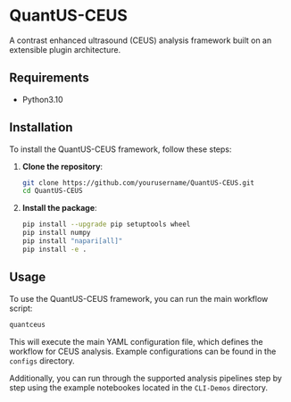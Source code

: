# QuantUS-CEUS

A contrast enhanced ultrasound (CEUS) analysis framework built on an extensible plugin architecture. 

## Requirements

- Python3.10

## Installation

To install the QuantUS-CEUS framework, follow these steps:
1. **Clone the repository**:
   ```bash
   git clone https://github.com/yourusername/QuantUS-CEUS.git
   cd QuantUS-CEUS
   ```
2. **Install the package**:
   ```bash
   pip install --upgrade pip setuptools wheel
   pip install numpy
   pip install "napari[all]"
   pip install -e .
   ```

## Usage

To use the QuantUS-CEUS framework, you can run the main workflow script:
```bash
quantceus
```

This will execute the main YAML configuration file, which defines the workflow for CEUS analysis. Example configurations can be found in the `configs` directory.

Additionally, you can run through the supported analysis pipelines step by step using the example notebookes located in the `CLI-Demos` directory. 

